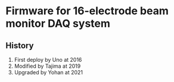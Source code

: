 # Firmware for 16-electrode beam monitor DAQ system

## History

1. First deploy by Uno at 2016
2. Modified by Tajima at 2019
3. Upgraded by Yohan at 2021
